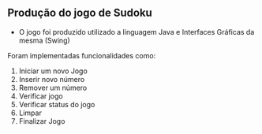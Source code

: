 ## Produção do jogo de Sudoku
- O jogo foi produzido utilizado a linguagem Java e Interfaces Gráficas da mesma (Swing)

 Foram implementadas funcionalidades como:
 1. Iniciar um novo Jogo
 2. Inserir novo número
 3. Remover um número
 4. Verificar jogo
 5. Verificar status do jogo
 6. Limpar
 7. Finalizar Jogo
